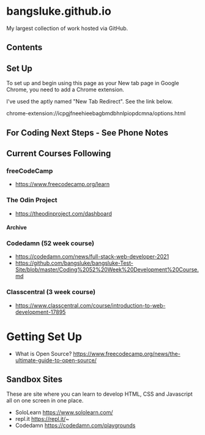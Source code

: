 # bangsluke.github.io

My largest collection of work hosted via GitHub.

## Contents



## Set Up

To set up and begin using this page as your New tab page in Google Chrome, you need to add a Chrome extension.

I've used the aptly named "New Tab Redirect". See the link below.

chrome-extension://icpgjfneehieebagbmdbhnlpiopdcmna/options.html




## For Coding Next Steps - See Phone Notes

## Current Courses Following

### freeCodeCamp
- https://www.freecodecamp.org/learn

### The Odin Project
- https://theodinproject.com/dashboard

#### Archive

### Codedamn (52 week course)
- https://codedamn.com/news/full-stack-web-developer-2021
- https://github.com/bangsluke/bangsluke-Test-Site/blob/master/Coding%2052%20Week%20Development%20Course.md

### Classcentral (3 week course)
- https://www.classcentral.com/course/introduction-to-web-development-17895

# Getting Set Up

- What is Open Source? https://www.freecodecamp.org/news/the-ultimate-guide-to-open-source/

## Sandbox Sites
These are site where you can learn to develop HTML, CSS and Javascript all on one screen in one place.
- SoloLearn https://www.sololearn.com/
- repl.it https://repl.it/~
- Codedamn https://codedamn.com/playgrounds


